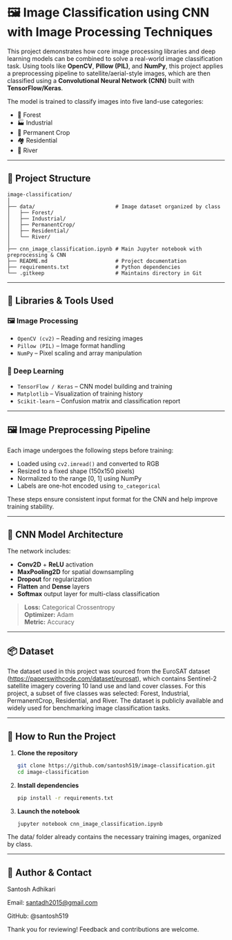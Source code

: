 # 🖼️ Image Classification using CNN with Image Processing Techniques

This project demonstrates how core image processing libraries and deep learning models can be combined to solve a real-world image classification task. Using tools like **OpenCV**, **Pillow (PIL)**, and **NumPy**, this project applies a preprocessing pipeline to satellite/aerial-style images, which are then classified using a **Convolutional Neural Network (CNN)** built with **TensorFlow/Keras**.

The model is trained to classify images into five land-use categories:
- 🌲 Forest  
- 🏭 Industrial  
- 🌾 Permanent Crop  
- 🏘️ Residential  
- 🌊 River  

---

## 📂 Project Structure
```
image-classification/
│
├── data/                          # Image dataset organized by class
│   ├── Forest/
│   ├── Industrial/
│   ├── PermanentCrop/
│   ├── Residential/
│   └── River/
│
├── cnn_image_classification.ipynb # Main Jupyter notebook with preprocessing & CNN
├── README.md                      # Project documentation
├── requirements.txt               # Python dependencies
└── .gitkeep                       # Maintains directory in Git
```

---

## 🧰 Libraries & Tools Used

### 🖼️ Image Processing
- `OpenCV (cv2)` – Reading and resizing images
- `Pillow (PIL)` – Image format handling
- `NumPy` – Pixel scaling and array manipulation

### 🧠 Deep Learning
- `TensorFlow / Keras` – CNN model building and training
- `Matplotlib` – Visualization of training history
- `Scikit-learn` – Confusion matrix and classification report

---

## 🖼️ Image Preprocessing Pipeline

Each image undergoes the following steps before training:

- Loaded using `cv2.imread()` and converted to RGB
- Resized to a fixed shape (150x150 pixels)
- Normalized to the range [0, 1] using NumPy
- Labels are one-hot encoded using `to_categorical`

These steps ensure consistent input format for the CNN and help improve training stability.

---

## 🧠 CNN Model Architecture

The network includes:

- **Conv2D** + **ReLU** activation
- **MaxPooling2D** for spatial downsampling
- **Dropout** for regularization
- **Flatten** and **Dense** layers
- **Softmax** output layer for multi-class classification

> **Loss:** Categorical Crossentropy  
> **Optimizer:** Adam  
> **Metric:** Accuracy

---

## 📦 Dataset
The dataset used in this project was sourced from the EuroSAT dataset (https://paperswithcode.com/dataset/eurosat), which contains Sentinel-2 satellite imagery covering 10 land use and land cover classes. For this project, a subset of five classes was selected: Forest, Industrial, PermanentCrop, Residential, and River. The dataset is publicly available and widely used for benchmarking image classification tasks.

---

## 🚀 How to Run the Project

1. **Clone the repository**
   ```bash
   git clone https://github.com/santosh519/image-classification.git
   cd image-classification

2. **Install dependencies**
   ```bash
   pip install -r requirements.txt

3. **Launch the notebook**
   ```bash
   jupyter notebook cnn_image_classification.ipynb

The data/ folder already contains the necessary training images, organized by class.

---

## 👤 Author & Contact
Santosh Adhikari

Email: santadh2015@gmail.com

GitHub: @santosh519

Thank you for reviewing! Feedback and contributions are welcome.
